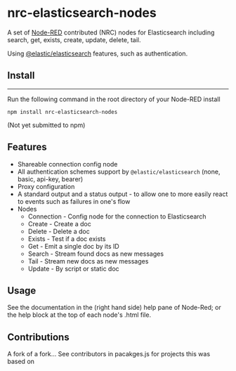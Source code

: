 # nrc-elasticsearch-nodes

A set of [Node-RED](http://www.nodered.org) contributed (NRC) nodes for Elasticsearch including search, get, exists, create, update, delete, tail.

Using [@elastic/elasticsearch](https://github.com/elastic/elasticsearch-js)
features, such as authentication.

## Install
-------

Run the following command in the root directory of your Node-RED install

```
npm install nrc-elasticsearch-nodes
```

(Not yet submitted to npm)

## Features

 - Shareable connection config node
 - All authentication schemes support by `@elastic/elasticsearch` (none, basic, api-key, bearer)
 - Proxy configuration
 - A standard output and a status output - to allow one to more easily react to events such as failures in one's flow
 - Nodes
   - Connection - Config node for the connection to Elasticsearch
   - Create - Create a doc
   - Delete - Delete a doc
   - Exists - Test if a doc exists
   - Get - Emit a single doc by its ID
   - Search - Stream found docs as new messages
   - Tail - Stream new docs as new messages
   - Update - By script or static doc

## Usage

See the documentation in the (right hand side) help pane of Node-Red; or the help block at the top of each node's .html file.

## Contributions

A fork of a fork... See contributors in pacakges.js for projects this was based on
